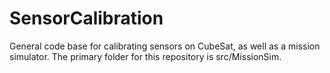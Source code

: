 # SensorCalibration

General code base for calibrating sensors on CubeSat, as well as a mission simulator. The primary folder for this repository is src/MissionSim.
